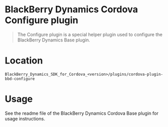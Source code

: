 BlackBerry Dynamics Cordova Configure plugin
============================================
> The Configure plugin is a special helper plugin used to configure the
> BlackBerry Dynamics Base plugin.

Location
========
`BlackBerry_Dynamics_SDK_for_Cordova_<version>/plugins/cordova-plugin-bbd-configure`

Usage
=====
See the readme file of the BlackBerry Dynamics Cordova Base plugin for usage
instructions.
